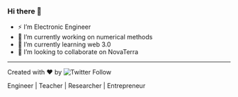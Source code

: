 ### Hi there 👋

- ⚡ I’m Electronic Engineer
- 🔭 I’m currently working on numerical methods
- 🌱 I’m currently learning web 3.0
- 👯 I’m looking to collaborate on NovaTerra
---
Created with ❤️ by <img alt="Twitter Follow" src="https://img.shields.io/twitter/follow/gncdev?style=social">
 
 Engineer | Teacher | Researcher | Entrepreneur

<!--
**GiancarloBenavides/GiancarloBenavides** is a ✨ _special_ ✨ repository because its `README.md` (this file) appears on your GitHub profile.

Here are some ideas to get you started:



- 🤔 I’m looking for help with ...
- 💬 Ask me about ...
- 📫 How to reach me: ...
- 😄 Pronouns: ...
- ⚡ Fun fact: ...
-->

